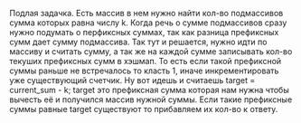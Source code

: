 Подлая задачка.
Есть массив в нем нужно найти кол-во подмассивов сумма которых равна числу k.
Когда речь о сумме подмассивов сразу нужно подумать о перфиксных суммах, так как разница префиксных сумм дает сумму подмассива.
Так тут и решается, нужно идти по массиву и считать сумму, а так же на каждой сумме записывать кол-во текуших префиксных сумм в хэшмап. То есть если
такой префиксной суммы раньше не встречалось то класть 1, иначе инкрементировать уже существующий счетчик.
Ну вот идешь и считаешь target = current_sum - k; target это префиксная сумма которая нам нужна чтобы вычесть её и получился массив нужной суммы.
Если такие префиксные суммы равные target существуют то прибавляем их кол-во к ответу.
